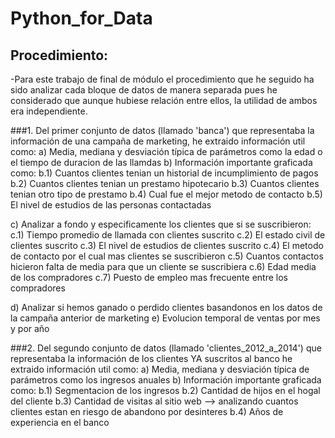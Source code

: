# Python_for_Data

## Procedimiento:
-Para este trabajo de final de módulo el procedimiento que he seguido ha sido analizar cada bloque de datos de manera separada pues he considerado que aunque hubiese relación entre ellos, la utilidad de ambos era independiente.

###1. Del primer conjunto de datos (llamado 'banca') que representaba la información de una campaña de marketing, he extraido información util como:
   a) Media, mediana y desviación típica de parámetros como la edad o el tiempo de duracion de las llamdas
   b) Información importante graficada como:
     b.1) Cuantos clientes tenian un historial de incumplimiento de pagos
     b.2) Cuantos clientes tenian un prestamo hipotecario
     b.3) Cuantos clientes tenian otro tipo de prestamo
     b.4) Cual fue el mejor metodo de contacto 
     b.5) El nivel de estudios de las personas contactadas
     
   c) Analizar a fondo y especificamente los clientes que si se suscribieron:
     c.1) Tiempo promedio de llamada con clientes suscrito
     c.2) El estado civil de clientes suscrito
     c.3) El nivel de estudios de clientes suscrito
     c.4) El metodo de contacto por el cual mas clientes se suscribieron
     c.5) Cuantos contactos hicieron falta de media para que un cliente se suscribiera
     c.6) Edad media de los compradores
     c.7) Puesto de empleo mas frecuente entre los compradores
     
   d) Analizar si hemos ganado o perdido clientes basandonos en los datos de la campaña anterior de marketing
   e) Evolucion temporal de ventas por mes y por año
   
###2. Del segundo conjunto de datos (llamado 'clientes_2012_a_2014') que representaba la información de los clientes YA suscritos al banco he extraido información util como:
   a) Media, mediana y desviación típica de parámetros como los ingresos anuales
   b) Información importante graficada como:
     b.1) Segmentacion de los ingresos
     b.2) Cantidad de hijos en el hogal del cliente
     b.3) Cantidad de visitas al sitio web --> analizando cuantos clientes estan en riesgo de abandono por desinteres
     b.4) Años de experiencia en el banco 
